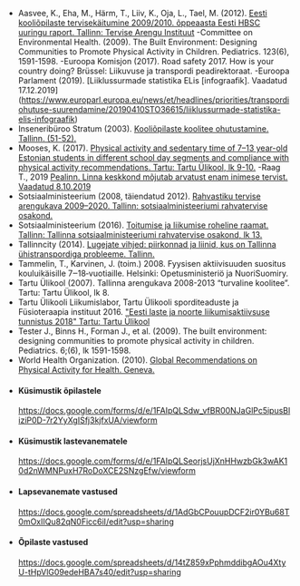 - Aasvee, K., Eha, M., Härm, T., Liiv, K., Oja, L., Tael, M. (2012). [Eesti kooliõpilaste tervisekäitumine 2009/2010. õppeaasta Eesti HBSC uuringu raport. Tallinn: Tervise Arengu Instituut](https://intra.tai.ee//images/prints/documents/135591995867_Eesti_kooliopilaste_tervisekaitumine.pdf)
-Committee on Environmental Health. (2009). The Built Environment: Designing Communities to Promote Physical Activity in Children. Pediatrics. 123(6), 1591-1598.
-Euroopa Komisjon (2017). Road safety 2017. How is your country doing? Brüssel: Liikuvuse ja transpordi peadirektoraat.
-Euroopa Parlament (2019). [Liiklussurmade statistika ELis [infograafik]. Vaadatud 17.12.2019] (https://www.europarl.europa.eu/news/et/headlines/priorities/transpordiohutuse-suurendamine/20190410STO36615/liiklussurmade-statistika-elis-infograafik) 
- Inseneribüroo Stratum (2003). [Kooliõpilaste koolitee ohutustamine. Tallinn.  (51-52).](http://rahvatervis.ut.ee/bitstream/1/1232/1/Stratum2003_3.pdf)
- Mooses, K. (2017). [Physical activity and sedentary time of 7–13 year-old Estonian students in different school day segments and compliance with physical activity recommendations. Tartu: Tartu Ülikool, lk 9-10.](https://dspace.ut.ee/bitstream/handle/10062/56798/mooses_kerli.pdf)
-Raag T., 2019 [Pealinn. Linna keskkond mõjutab arvatust enam inimese tervist. Vaadatud 8.10.2019 ](http://www.pealinn.ee/tagid/koik/linna-keskkond-mojutab-arvatust-enam-inimese-tervist-n242884)
- Sotsiaalministeerium (2008, täiendatud 2012). [Rahvastiku tervise arengukava 2009–2020. Tallinn: sotsiaalministeeriumi rahvatervise osakond.](https://www.sm.ee/sites/default/files/content-editors/eesmargid_ja_tegevused/Tervis/2012_rta_pohitekst_ok_5.pdf)
- Sotsiaalministeerium (2016). [Toitumise ja liikumise roheline raamat. Tallinn: Tallinna sotsiaalministeeriumi rahvatervise osakond, lk 13.](https://www.sm.ee/sites/default/files/content-editors/Tervishoid/tervise_roheline_raamat/toitumise_ja_liikumise_roheline_raamat_15.11versioon.pdf)
- Tallinncity (2014). [Lugejate vihjed: piirkonnad ja liinid, kus on Tallinna ühistranspordiga probleeme. Tallinn.](https://www.postimees.ee/2886201/lugejate-vihjed-piirkonnad-ja-liinid-kus-on-tallinna-uhistranspordiga-probleeme)
- Tammelin, T., Karvinen, J. (toim.) 2008. Fyysisen aktiivisuuden suositus kouluikäisille 7‒18‐vuotiaille. Helsinki: Opetusministeriö ja NuoriSuomiry.
- Tartu Ülikool (2007). Tallinna arengukava 2008-2013 “turvaline koolitee”. Tartu: Tartu Ülikool, lk 8.
- Tartu Ülikooli Liikumislabor, Tartu Ülikooli sporditeaduste ja Füsioteraapia instituut 2016. ["Eesti laste ja noorte liikumisaktiivsuse tunnistus 2018" Tartu: Tartu Ülikool](https://www.liikumakutsuvkool.ee/wp-content/uploads/2018/10/LAT2018.pdf)
- Tester J., Binns H., Forman J., et al. (2009). The built environment: designing communities to promote physical activity in children. Pediatrics. 6;(6), lk 1591-1598.
- World Health Organization. (2010). [Global Recommendations on Physical Activity for Health. Geneva.](https://www.who.int/dietphysicalactivity/global-PA-recs-2010.pdf)

<ul class="list-group mt-5">

  <li class="list-group-item">
    <h4>Küsimustik õpilastele</h4>
    <a href="https://docs.google.com/forms/d/e/1FAIpQLSdw_vfBR00NJaGlPc5ipusBliziP0D-7r2YyXgISfj3kjfxUA/viewform">https://docs.google.com/forms/d/e/1FAIpQLSdw_vfBR00NJaGlPc5ipusBliziP0D-7r2YyXgISfj3kjfxUA/viewform</a>
  </li>

  <li class="list-group-item">
    <h4>Küsimustik lastevanematele</h4>
    <a href="https://docs.google.com/forms/d/e/1FAIpQLSeorjsUjXnHHwzbGk3wAK10d2nWMNPuxH7RoDoXCE2SNzgEfw/viewform">https://docs.google.com/forms/d/e/1FAIpQLSeorjsUjXnHHwzbGk3wAK10d2nWMNPuxH7RoDoXCE2SNzgEfw/viewform</a>
  </li>

  <li class="list-group-item">
    <h4>Lapsevanemate vastused</h4>
    <a href="https://docs.google.com/spreadsheets/d/1AdGbCPouupDCF2ir0YBu68T0mOxIIQu82qN0Ficc6iI/edit?usp=sharing">https://docs.google.com/spreadsheets/d/1AdGbCPouupDCF2ir0YBu68T0mOxIIQu82qN0Ficc6iI/edit?usp=sharing</a>
  </li>

  <li class="list-group-item">
    <h4>Õpilaste vastused</h4>
    <a href="https://docs.google.com/spreadsheets/d/14tZ859xPphmddibgAOu4XtyU-tHpVlG09edeHBA7s40/edit?usp=sharing">https://docs.google.com/spreadsheets/d/14tZ859xPphmddibgAOu4XtyU-tHpVlG09edeHBA7s40/edit?usp=sharing</a>
  </li>

</ul>

